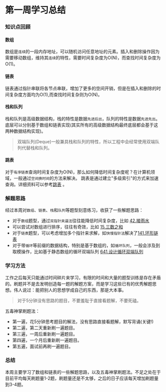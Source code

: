 # 第一周学习总结

### 知识点回顾
#### 数组
数组是`连续`的一段内存地址，可以随机访问任意地址的元素。插入和删除操作因为需要移动数组，维持其`连续`的特性，需要时间复杂度为O(N)，而查找时间复杂度为O(1)。

#### 链表
链表通过指针串联将各节点串联，增加了更多的空间开销，但是在插入和删除的时间复杂度方面均为O(1),而查找时间复杂则为O(N)。

#### 栈和队列
栈和队列是高级数据结构，栈的特性是数据`先进后出`，队列的特性是数据`先进先出`。底层可以分别基于数组和链表实现(其实所有的高级数据结构最终底层都会基于这两种数据结构实现)。
> 双端队列(Deque)一般兼具栈和队列的特性，所以工程中会经常使用双端队列代替栈和队列。

#### 跳表
对于`有序链表`查询时间复杂度为O(N)，那么如何降低时间复杂度呢？在计算机领域，一般通过`空间换时间`的方法来解决。
跳表是通过建立"多级索引"的方式来加速查询。详细资料可以参考[跳表](https://zh.wikipedia.org/wiki/%E8%B7%B3%E8%B7%83%E5%88%97%E8%A1%A8) 。

### 解题思路
经过本周对`数组`、`链表`、`栈`和`队列`等题型刻意练习，收获了一些解题思路：
* 对于`数组`题型，通过`双指针夹逼法`往往能降低时间复杂度，比如 [42.接雨水](https://leetcode.com/problems/trapping-rain-water/)
* 可以尝试对数组进行排序，往往有奇效，比如 [15.三数之和](https://leetcode-cn.com/problems/3sum/)
* 对于`链表`题型，可以考虑增加多个指针来求解，如`快慢指针法`解决了[141.环形链表](https://leetcode.com/problems/linked-list-cycle/)
* 对于带`循环`等前缀的数据结构，特别是基于数组的，如`循环队列`，一般会涉及到取模操作，比如基于静态数组的循环双端队列 [641.设计循环双端队列](https://leetcode.com/problems/design-circular-deque/)

### 学习方法
工作之后每天只能通过时间碎片来学习，有限的时间和大量的题型训练是存在矛盾的。刷题并不是去发明创造每一题的解题方案，而是学习这些已有的优秀解题思想。伟人说过：能把别人的思想学成自己的东西，那是大本事。
> 对于5分钟没有思路的题目，不要羞耻于直接看题解，不要死磕。

五毒神掌刷题法：
* 第一遍，花5分钟思考题目的解法，没有思路直接看题解，默写背诵(关键!)
* 第二遍，第二天重新刷一遍题目。
* 第三遍，一周后重新刷一遍题目。
* 第四遍，一个月后重新刷一遍题目。
* 第五遍，面试前再刷一遍题目。

### 总结
本周主要学习了数组和链表的一些解题思路，以及五毒神掌刷题法。不足之处在于目前平均每天刷题量1-2题，刷题量还是不太够，之后的日子应该每天增加刷题量到3-4题。